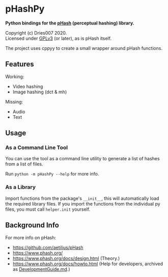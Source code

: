 # pHashPy

**Python bindings for the [pHash](https://github.com/aetilius/pHash) (perceptual hashing) library.**

Copyright (c) Dries007 2020. \
Licensed under [GPLv3](COPYING) (or later), as is pHash itself.

The project uses cppyy to create a small wrapper around pHash functions.

## Features

Working:
 
- Video hashing
- Image hashing (dct & mh)

Missing:

- Audio
- Text

## Usage

### As a Command Line Tool

You can use the tool as a command line utility to generate a list of hashes from a list of files.

Run `python -m pHashPy --help` for more info.

### As a Library

Import functions from the package's `__init__`, this will automatically load the required library files.
If you import the functions from the individual py files, you must call `helper.init` yourself. 

## Background Info

For more info on pHash:
    
- https://github.com/aetilius/pHash
- https://www.phash.org/
- https://www.phash.org/docs/design.html (Theory.)
- https://www.phash.org/docs/howto.html (Help for developers, archived as [DevelopmentGuide.md](./DevelopmentGuide.md).)
